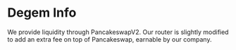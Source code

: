 # Degem Info

We provide liquidity through PancakeswapV2. 
Our router is slightly modified to add an extra fee on top of Pancakeswap, earnable by our company. 
